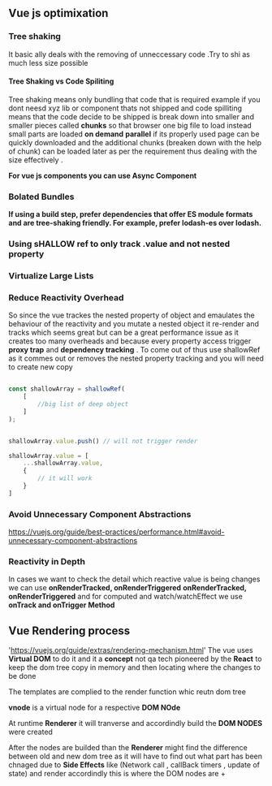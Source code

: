 ## Vue js optimixation 
### Tree shaking 
 It basic ally deals with the removing of unneccessary code .Try to shi as much less size possible 
 
 #### Tree Shaking vs Code Spiliting
 Tree shaking means only bundling that code that is required example if you dont neesd xyz lib or component thats not shipped and code spilliting means that the code decide to be shipped is break down into smaller and smaller pieces called **chunks** so that browser one big file to load instead small parts are loaded **on demand** **parallel** if its properly used page can be quickly downloaded and the additional chunks (breaken down with the help of chunk) can be loaded later as per the requirement thus dealing with the size effectively .
 
 **For vue js components you can use Async Component**
 
 ### Bolated Bundles
 
 **If using a build step, prefer dependencies that offer ES module formats and are tree-shaking friendly. For example, prefer lodash-es over lodash.**


### Using **sHALLOW ref** to only track **.value**  and not nested property



### Virtualize Large Lists


### Reduce Reactivity Overhead

So since the vue trackes the nested property of object and emaulates the behaviour of the reactivity and you mutate  a  nested object it re-render and tracks which seems great but can be a great performance  issue as it creates too many overheads and because every property access trigger  **proxy trap** and **dependency tracking** . To come out of thus use shallowRef as it commes out or removes the  nested property tracking and you will need to create new copy 


```js

const shallowArray = shallowRef(
    [
        //big list of deep object
    ]
);


shallowArray.value.push() // will not trigger render

shallowArray.value = [
    ...shallowArray.value,
    {
        // it will work
    }
]

```

### Avoid Unnecessary Component Abstractions   
https://vuejs.org/guide/best-practices/performance.html#avoid-unnecessary-component-abstractions



### Reactivity in Depth

In cases  we want to check the detail which reactive value is being changes we can use **onRenderTracked, onRenderTriggered**  **onRenderTracked, onRenderTriggered** and for computed and watch/watchEffect we use **onTrack and onTrigger Method**


## Vue Rendering process
'https://vuejs.org/guide/extras/rendering-mechanism.html'
The vue uses **Virtual DOM** to do it and it a **concept** not qa tech  pioneered by the **React** to keep the dom tree copy in memory and then locating where the changes to be done

The templates are complied to the render function whic reutn dom  tree

**vnode** is a virtual node for a respective **DOM NOde**

At runtime **Renderer** it will tranverse and accordindly build the **DOM NODES** were created

After the nodes are builded than the **Renderer** might find the difference between old and new dom tree as it will have to find out what part has been chnaged due to **Side Effects** like (Network call , callBack timers , update of state) and render accordindly this is where the DOM nodes are + 
